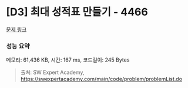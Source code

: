 # [D3] 최대 성적표 만들기 - 4466 

[문제 링크](https://swexpertacademy.com/main/code/problem/problemDetail.do?contestProbId=AWOUfCJ6qVMDFAWg) 

### 성능 요약

메모리: 61,436 KB, 시간: 167 ms, 코드길이: 245 Bytes



> 출처: SW Expert Academy, https://swexpertacademy.com/main/code/problem/problemList.do